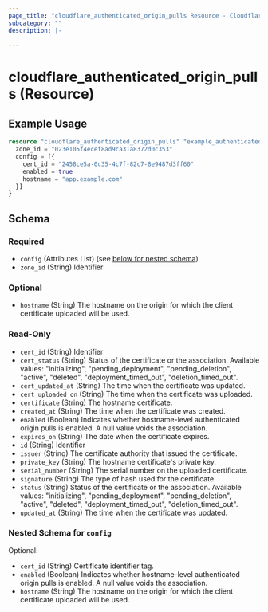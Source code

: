 ```yaml
---
page_title: "cloudflare_authenticated_origin_pulls Resource - Cloudflare"
subcategory: ""
description: |-
  
---
```


# cloudflare_authenticated_origin_pulls (Resource)



## Example Usage

```terraform
resource "cloudflare_authenticated_origin_pulls" "example_authenticated_origin_pulls" {
  zone_id = "023e105f4ecef8ad9ca31a8372d0c353"
  config = [{
    cert_id = "2458ce5a-0c35-4c7f-82c7-8e9487d3ff60"
    enabled = true
    hostname = "app.example.com"
  }]
}
```

<!-- schema generated by tfplugindocs -->
## Schema

### Required

- `config` (Attributes List) (see [below for nested schema](#nestedatt--config))
- `zone_id` (String) Identifier

### Optional

- `hostname` (String) The hostname on the origin for which the client certificate uploaded will be used.

### Read-Only

- `cert_id` (String) Identifier
- `cert_status` (String) Status of the certificate or the association.
Available values: "initializing", "pending_deployment", "pending_deletion", "active", "deleted", "deployment_timed_out", "deletion_timed_out".
- `cert_updated_at` (String) The time when the certificate was updated.
- `cert_uploaded_on` (String) The time when the certificate was uploaded.
- `certificate` (String) The hostname certificate.
- `created_at` (String) The time when the certificate was created.
- `enabled` (Boolean) Indicates whether hostname-level authenticated origin pulls is enabled. A null value voids the association.
- `expires_on` (String) The date when the certificate expires.
- `id` (String) Identifier
- `issuer` (String) The certificate authority that issued the certificate.
- `private_key` (String) The hostname certificate's private key.
- `serial_number` (String) The serial number on the uploaded certificate.
- `signature` (String) The type of hash used for the certificate.
- `status` (String) Status of the certificate or the association.
Available values: "initializing", "pending_deployment", "pending_deletion", "active", "deleted", "deployment_timed_out", "deletion_timed_out".
- `updated_at` (String) The time when the certificate was updated.

<a id="nestedatt--config"></a>
### Nested Schema for `config`

Optional:

- `cert_id` (String) Certificate identifier tag.
- `enabled` (Boolean) Indicates whether hostname-level authenticated origin pulls is enabled. A null value voids the association.
- `hostname` (String) The hostname on the origin for which the client certificate uploaded will be used.


